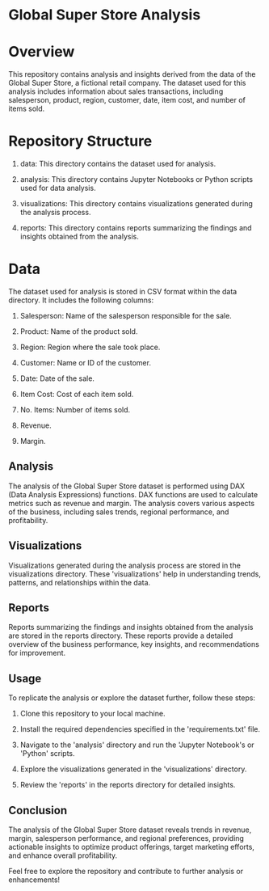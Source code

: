 # Global Super Store Analysis

# Overview

This repository contains analysis and insights derived from the data of the Global Super Store, a fictional retail company. The dataset used for this analysis includes information about sales transactions, including salesperson, product, region, customer, date, item cost, and number of items sold.

# Repository Structure

1. data: This directory contains the dataset used for analysis.

2. analysis: This directory contains Jupyter Notebooks or Python scripts used for data analysis.

3. visualizations: This directory contains visualizations generated during the analysis process.

4. reports: This directory contains reports summarizing the findings and insights obtained from the analysis.

# Data
The dataset used for analysis is stored in CSV format within the data directory. It includes the following columns:

1. Salesperson: Name of the salesperson responsible for the sale.
 
2. Product: Name of the product sold.
   
3. Region: Region where the sale took place.
   
4. Customer: Name or ID of the customer.
 
5. Date: Date of the sale.
 
6. Item Cost: Cost of each item sold.
  
7. No. Items: Number of items sold.
 
8. Revenue.
 
9. Margin.

## Analysis

The analysis of the Global Super Store dataset is performed using DAX (Data Analysis Expressions) functions. DAX functions are used to calculate metrics such as revenue and margin. The analysis covers various aspects of the business, including sales trends, regional performance, and profitability.

## Visualizations

Visualizations generated during the analysis process are stored in the visualizations directory. These 'visualizations' help in understanding trends, patterns, and relationships within the data.

## Reports

Reports summarizing the findings and insights obtained from the analysis are stored in the reports directory. These reports provide a detailed overview of the business performance, key insights, and recommendations for improvement.

## Usage

To replicate the analysis or explore the dataset further, follow these steps:

1. Clone this repository to your local machine.

2. Install the required dependencies specified in the 'requirements.txt' file.

3. Navigate to the 'analysis' directory and run the 'Jupyter Notebook's or 'Python' scripts.

4. Explore the visualizations generated in the 'visualizations' directory.
 
5. Review the 'reports' in the reports directory for detailed insights.

## Conclusion

The analysis of the Global Super Store dataset reveals trends in revenue, margin, salesperson performance, and regional preferences, providing actionable insights to optimize product offerings, target marketing efforts, and enhance overall profitability.










Feel free to explore the repository and contribute to further analysis or enhancements!
